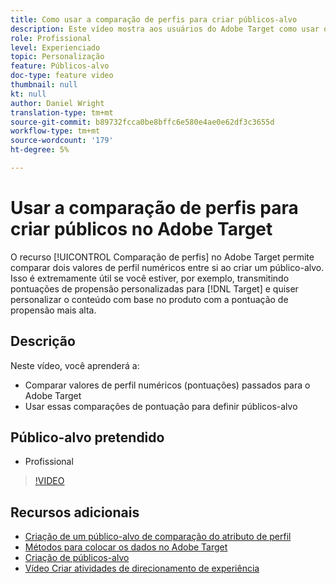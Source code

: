 ```yaml
---
title: Como usar a comparação de perfis para criar públicos-alvo
description: Este vídeo mostra aos usuários do Adobe Target como usar o recurso Comparação de perfis para comparar dois valores de perfil numéricos entre si ao criar um público-alvo.
role: Profissional
level: Experienciado
topic: Personalização
feature: Públicos-alvo
doc-type: feature video
thumbnail: null
kt: null
author: Daniel Wright
translation-type: tm+mt
source-git-commit: b89732fcca0be8bffc6e580e4ae0e62df3c3655d
workflow-type: tm+mt
source-wordcount: '179'
ht-degree: 5%

---
```



# Usar a comparação de perfis para criar públicos no Adobe Target

O recurso [!UICONTROL Comparação de perfis] no Adobe Target permite comparar dois valores de perfil numéricos entre si ao criar um público-alvo. Isso é extremamente útil se você estiver, por exemplo, transmitindo pontuações de propensão personalizadas para [!DNL Target] e quiser personalizar o conteúdo com base no produto com a pontuação de propensão mais alta.

## Descrição

Neste vídeo, você aprenderá a:

* Comparar valores de perfil numéricos (pontuações) passados para o Adobe Target
* Usar essas comparações de pontuação para definir públicos-alvo

## Público-alvo pretendido

* Profissional

>[!VIDEO](https://video.tv.adobe.com/v/23218/?quality=12)

## Recursos adicionais

* [Criação de um público-alvo de comparação do atributo de perfil](https://docs.adobe.com/content/help/en/target/using/audiences/create-audiences/creating-a-profile-attribute-comparison-audience.html)
* [Métodos para colocar os dados no Adobe Target](https://docs.adobe.com/content/help/en/target/using/implement-target/before-implement/methods/methods-to-get-data-into-target.html)
* [Criação de públicos-alvo](https://docs.adobe.com/content/help/en/target/using/audiences/create-audiences/create-audience.html)
* [Vídeo Criar atividades de direcionamento de experiência](../activities/create-experience-targeting-activities.md)